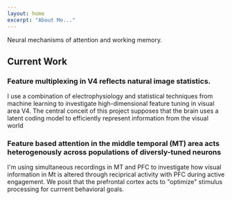 ```yaml
---
layout: home
excerpt: "About Me..."
---
```


Neural mechanisms of attention and working memory.

## Current Work

### Feature multiplexing in V4 reflects natural image statistics. 
I use a combination of electrophysiology and statistical techniques from machine learning to investigate high-dimensional feature tuning in visual area V4. The central conceit of this project supposes that the brain uses a latent coding model to efficiently represent information from the visual world

### Feature based attention in the middle temporal (MT) area acts heterogenously across populations of diversly-tuned neurons
I'm using simultaneous recordings in MT and PFC to investigate how visual information in Mt is altered through reciprical activity with PFC during active engagement. We posit that the prefrontal cortex acts to "optimize" stimulus processing for currrent behavioral goals.


  
